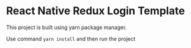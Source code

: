 # React Native Redux Login Template

This project is built using yarn package manager.

Use command `yarn install` and then run the project